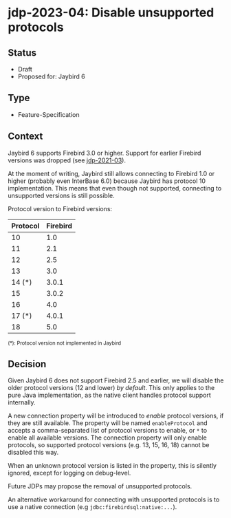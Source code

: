 # jdp-2023-04: Disable unsupported protocols

## Status

- Draft
- Proposed for: Jaybird 6

## Type

- Feature-Specification

## Context

Jaybird 6 supports Firebird 3.0 or higher. Support for earlier Firebird versions
was dropped (see [jdp-2021-03](https://github.com/FirebirdSQL/jaybird/blob/master/devdoc/jdp/jdp-2021-03-drop-firebird-2-5-support.md)).

At the moment of writing, Jaybird still allows connecting to Firebird 1.0 or
higher (probably even InterBase 6.0) because Jaybird has protocol 10
implementation. This means that even though not supported, connecting to
unsupported versions is still possible.

Protocol version to Firebird versions:

| Protocol | Firebird |
|----------|----------|
| 10       | 1.0      |
| 11       | 2.1      |
| 12       | 2.5      |
| 13       | 3.0      |
| 14 (*)   | 3.0.1    |
| 15       | 3.0.2    |
| 16       | 4.0      |
| 17 (*)   | 4.0.1    |
| 18       | 5.0      |

<sub>(*): Protocol version not implemented in Jaybird</sub>

## Decision

Given Jaybird 6 does not support Firebird 2.5 and earlier, we will disable
the older protocol versions (12 and lower) _by default_. This only applies to
the pure Java implementation, as the native client handles protocol support 
internally.

A new connection property will be introduced to _enable_ protocol versions, if
they are still available. The property will be named `enableProtocol` and
accepts a comma-separated list of protocol versions to enable, or `*` to enable
all available versions. The connection property will only enable protocols, so
supported protocol versions (e.g. 13, 15, 16, 18) cannot be disabled this way.

When an unknown protocol version is listed in the property, this is silently 
ignored, except for logging on debug-level.

Future JDPs may propose the removal of unsupported protocols.

An alternative workaround for connecting with unsupported protocols is to use 
a native connection (e.g `jdbc:firebirdsql:native:...`).

